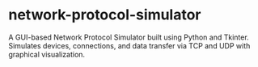 # network-protocol-simulator
A GUI-based Network Protocol Simulator built using Python and Tkinter. Simulates devices, connections, and data transfer via TCP and UDP with graphical visualization.
